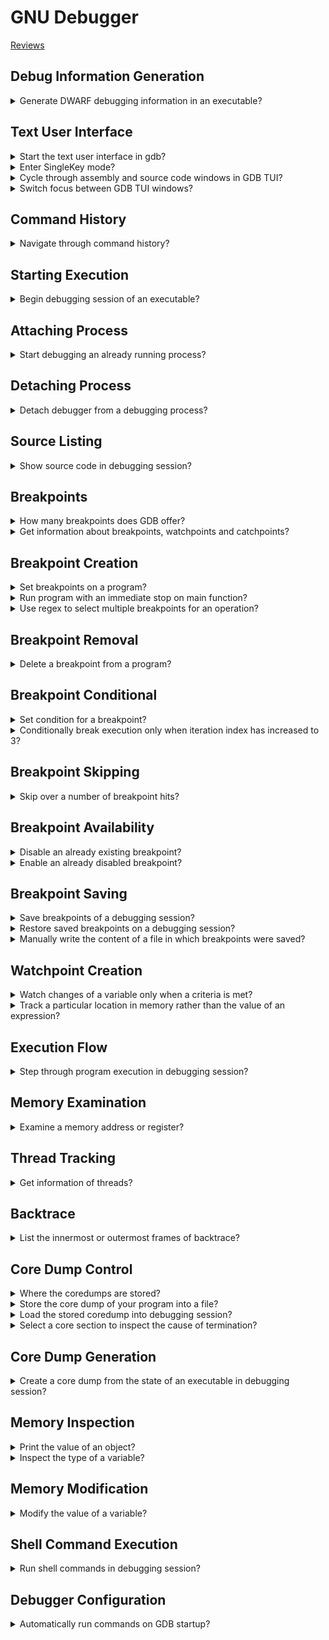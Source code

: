 # GNU Debugger
[Reviews](README.md)

## Debug Information Generation

<details>
<summary>Generate DWARF debugging information in an executable?</summary>

> To debug with `gdb`, compile with `-g`.
> This generates *DWARF* information, which is used by the debugger to understand what the program is doing.
>
> ```sh
> gcc -g -o program source.c
> ``````
>
> Use `-O` to compile with optimizations, but this can adversely affect the debug experience i.e. `-O` and `-g` are orthogonal and independent.
> To get a reasonable level of performance and a good debug experience, use `-Og`.
> And to get an even better debug experience, use `-g3` rather than just `-g`.
>
> ```sh
> gcc -g3 -Og -o program source.c
> ``````
>
> You can use the readelf utility to look at the debug info.

> **Resources**
> - GDB Tips by Greg Law - Tip #1
> ---
> **References**
> ---
</details>

## Text User Interface

<details>
<summary>Start the text user interface in gdb?</summary>

> TUI (Text User Interface) mode allows you to see the context of what you’re debugging!
>
> ```sh
> gdb -tui ./executable
> ``````
>
> You can also type `layout src` to switch to the TUI mode.
>
> ```gdb
> layout src
> ``````
>
> The shortcut `ctrl–x a` will also start the TUI.
>
> `ctrl+l` to redraw the screen reset in TUI mode.
>
> ---
> **Resources**
> - GDB Tips by Greg Law - Tip #2
>
> ---
> **References**
> ---
</details>

<details>
<summary>Enter SingleKey mode?</summary>

> Press `ctrl-x s` in TUI mode to enable SingleKey mode. In this mode you can
> use `r` to `run`, `c` to `continue`, `s` for `step`, and `q` to leave
> SingleKey mode, without pressing enter.
>
> ---
> **Resources**
> - GDB Tips by Greg Law - Tip #65
> ---
> **References**
> ---
</details>

<details>
<summary>Cycle through assembly and source code windows in GDB TUI?</summary>

> `ctrl-x 2`
>
> ---
> **Resources**
> - GDB Tips by Greg Law - Tip #3
> ---
> **References**
> ---
</details>

<details>
<summary>Switch focus between GDB TUI windows?</summary>

> **Description**
>
> ```gdb
> (gdb) focus src
> (gdb) focus cmd
> ``````
>
> ---
> **Resources**
> - GDB Tips by Greg Law - Tip #3
> ---
> **References**
> ---
</details>

## Command History

<details>
<summary>Navigate through command history?</summary>

> **Description**
>
> - `ctrl-p` for previous commands
> - `ctrl-n` for next commands
>
> ---
> **Resources**
> - GDB Tips by Greg Law - Tip #3
> ---
> **References**
> ---
</details>

## Starting Execution

<details>
<summary>Begin debugging session of an executable?</summary>

> - `start`: starts debugging session by running program line-by-line.
> - `run`: starts debugging session running program as usual.
> ---
> **Resources**
> - Boost.Asio C++ Network Programming - Chapter 7
> ---
> **References**
> ---
</details>

## Attaching Process

<details>
<summary>Start debugging an already running process?</summary>

> Attaching to a process requires root privileges.
>
> After debugger gets attached to the process, the program will freeze as if it
> is on a breakpoint.
>
> ```sh
> sudo gdb
> (gdb) attach 12345
> ``````
>
> ---
> **Resources**
> - https://www.youtube.com/watch?v=Rudz-uSdWHM
> ---
> **References**
> ---
</details>

## Detaching Process

<details>
<summary>Detach debugger from a debugging process?</summary>

> **Description**
>
> ```gdb
> (gdb) detach
> ``````
>
> After detaching, the program will continue its normal flow as there was no
> debugger attached to it at first place.
>
> ---
> **Resources**
> - https://www.youtube.com/watch?v=Rudz-uSdWHM
> ---
> **References**
> ---
</details>

## Source Listing

<details>
<summary>Show source code in debugging session?</summary>

> `list` displays 10 lines of source code. To see how many lines of source code
> will be displayed enter `show listsize`. To adjust the lines of source code
> displayed enter `set listsize 20`.
>
> ---
> **Resources**
> - Boost.Asio C++ Network Programming - Chapter 7
> ---
> **References**
> ---
</details>

## Breakpoints

<details>
<summary>How many breakpoints does GDB offer?</summary>

> 1. Hardware watchpoints: `watch foo`
> 2. Software watchpoints: `watch $rax`
> 3. Location watchpoints: `watch -l foo`
> 4. Read-only watchpoint: `rwatch foo`
> 5. Access watchpoints: `awatch foo`
> ---
> **Resources**
> - GDB Tips by Greg Law - Tip #7
>
> ---
> **References**
> ---
</details>

<details>
<summary>Get information about breakpoints, watchpoints and catchpoints?</summary>

> **Description**
>
> ```gdb
> (gdb) info breakpoints
> ``````
>
> ---
> **Resources**
> - GDB Tips by Greg Law - Tip #13
>
> ---
> **References**
> ---
</details>

## Breakpoint Creation

<details>
<summary>Set breakpoints on a program?</summary>

> **Description**
>
> ```gdb
> (gdb) break 50
> (gdb) break *main
> (gdb) break *main+50
> (gdb) break source.cpp:main+50
> ``````
>
> ---
> **Resources**
> - Boost.Asio C++ Network Programming - Chapter 7
> ---
> **References**
> ---
</details>

<details>
<summary>Run program with an immediate stop on main function?</summary>

> **Description**
>
> Use `start` to put temporary breakpoint on main and then run the program or
> `starti` to stop at the very first instruction of the program.
> ---
> **Resources**
> - GDB Tips by Greg Law - Tip #4
> ---
> **References**
> ---
</details>

<details>
<summary>Use regex to select multiple breakpoints for an operation?</summary>

> ```gdb
> (gdb) rbreak std::sto[ifd]
> ``````
>
> ---
> **Resources**
> - GDB Tips by Greg Law - Tip #14
> ---
> **References**
> ---
</details>

## Breakpoint Removal

<details>
<summary>Delete a breakpoint from a program?</summary>

> **Description**
>
> ```gdb
> (gdb) delete 1
> ``````
>
> ---
> **Resources**
> - Boost.Asio C++ Network Programming - Chapter 7
> ---
> **References**
> ---
</details>

## Breakpoint Conditional

<details>
<summary>Set condition for a breakpoint?</summary>

> ```gdb
> (gdb) condition 3 e == 42
> (gdb) break func(long) if e == 42
> ``````
>
> ---
> **Resources**
> - GDB Tips by Greg Law - Tip #15
> ---
> **References**
> ---
</details>

<details>
<summary>Conditionally break execution only when iteration index has increased to 3?</summary>

> **Description**
>
> ```gdb
> (gdb) break source.cpp:10 if index == 3
> ``````
>
> ---
> **Resources**
> - https://www.youtube.com/watch?v=Rudz-uSdWHM
> ---
> **References**
> ---
</details>

## Breakpoint Skipping

<details>
<summary>Skip over a number of breakpoint hits?</summary>

> To ignore the next 10000000 times that breakpoint 1 is hit.
>
> ```gdb
> (gdb) ignore 1 10000000
> (gdb) info break 1
> ``````
>
> breakpoint already hit 1000 times
>
> ```gdb
> (gdb) ignore 1 999
> (gdb) run
> ``````
>
> ---
> **Resources**
> - GDB Tips by Greg Law - Tip #5
> - GDB Tips by Greg Law - Tip #6
> ---
> **References**
> ---
</details>


## Breakpoint Availability

<details>
<summary>Disable an already existing breakpoint?</summary>

> ```gdb
> (gdb) disable <breakpoint index>
> ``````
>
> ---
> **Resources**
> - https://www.youtube.com/watch?v=Rudz-uSdWHM
> ---
> **References**
> ---
</details>

<details>
<summary>Enable an already disabled breakpoint?</summary>

> ```gdb
> (gdb) enable <breakpoint index>
> ``````
>
> ---
> **Resources**
> - https://www.youtube.com/watch?v=Rudz-uSdWHM
>
> ---
> **References**
> ---
</details>

## Breakpoint Saving

<details>
<summary>Save breakpoints of a debugging session?</summary>

> ```gdb
> (gdb) save breakpoints program.gdb
> ``````
>
> ---
> **Resources**
> - GDB Tips by Greg Law - Tip #13
> - GDB Tips by Greg Law - Tip #61
> - https://www.youtube.com/watch?v=Rudz-uSdWHM
> ---
> **References**
> ---
</details>

<details>
<summary>Restore saved breakpoints on a debugging session?</summary>

> **Description**
>
> ```gdb
> (gdb) source program.gdb
> ``````
>
> ---
> **Resources**
> - GDB Tips by Greg Law - Tip #61
> - https://www.youtube.com/watch?v=Rudz-uSdWHM
> ---
> **References**
> ---
</details>

<details>
<summary>Manually write the content of a file in which breakpoints were saved?</summary>

> ```gdb
> (gdb) break source.cpp:8
> (gdb) break source.cpp:22
> ``````
>
> Note that lines might have been changed during sessions.
>
> ---
> **Resources**
> - https://www.youtube.com/watch?v=Rudz-uSdWHM
> ---
> **References**
> ---
</details>

## Watchpoint Creation

<details>
<summary>Watch changes of a variable only when a criteria is met?</summary>

> **Description**
>
> `(gdb) watch foo[90].number if bar[90].number == 255`
>
> ---
> **Resources**
> - GDB Tips by Greg Law - Tip #7
> ---
> **References**
> ---
</details>

<details>
<summary>Track a particular location in memory rather than the value of an expression?</summary>

> ```gdb
> (gdb) watch -l expression
> ``````
>
> Convinience variables also work nicely with location watchpoints:
>
> ```gdb
> (gdb) print * __errno_location()
> $2 = 0
> (gdb) watch -l $2
> ``````
>
> ---
> **Resources**
> - GDB Tips by Greg Law - Tip #9
> - GDB Tips by Greg Law - Tip #10
> ---
> **References**
> ---
</details>

## Execution Flow

<details>
<summary>Step through program execution in debugging session?</summary>

> **Description**
>
> - `continue`: Will resume the execution of the program until it completes.
> - `step`: Executes program one more step. Step might be one line of source
>   code or one machine instruction.
> - `next`: Executes program similar to `step`, but it only continues to the
>   next line in the current stack frame and will not step into functions.
>
> ---
> **Resources**
> - Boost.Asio C++ Network Programming - Chapter 7
> ---
> **References**
> ---
</details>

## Memory Examination

<details>
<summary>Examine a memory address or register?</summary>

> Display the memory contents at a given address using `x [address]` short for
> `examine`. You can customise the output with an optional format and length
> argument.
>
> ```gdb
> (gdb) x/[length][format] [address]
> (gdb) x/2x 0x0ffffffff7c544f0
> (gdb) x/2x $rsp
> ``````
>
> ---
> **Resources**
> - GDB Tips by Greg Law - Tip #63
> ---
> **References**
> ---
</details>

## Thread Tracking

<details>
<summary>Get information of threads?</summary>

> **Description**
>
> To get information about the spawned threads:
>
> ```gdb
> (gdb) info threads
> ``````
>
> This will show thread ID, how the OS sees them, and the name the thread was
> given by the program.
>
> Stepping through a thread that releases other threads, gets all threads out
> of sync. This can be changed with `set scheduler-locking on`, meaning only
> the current thread will run. Beware of deadlock through, the thread you're
> running might block on a lock held by another not running thread.
>
> A middle ground can be found with `set scheduler-locking step`, which has
> scheduler-locking on when using `step`, but disables it when you use
> `continue`, allowing you to travel between breakpoints without having to
> constantly switch between the threads.
>
> ---
> **Resources**
> - GDB Tips by Greg Law - Tip #64
>
> ---
> **References**
> ---
</details>

## Backtrace

<details>
<summary>List the innermost or outermost frames of backtrace?</summary>

> **Description**
>
> If you want to examine the backtrace of multiple frames but you're very deep
> in the stack, you can use `backtrace n` to show the n innermost frames.
> Similarly, you can use `stacktrace -n` to show the n outermost frames.
>
> ```gdb
> (gdb) bt full
> (gdb) bt 1
> (gdb) bt -1
> ``````
>
> ---
> **Resources**
> - GDB Tips by Greg Law - Tip #59
> ---
> **References**
> ---
</details>

## Core Dump Control

<details>
<summary>Where the coredumps are stored?</summary>

> ```sh
> coredumpctl list
> ``````
>
> ---
> **Resources**
> - https://www.youtube.com/watch?v=Rudz-uSdWHM
>
> ---
> **References**
> ---
</details>

<details>
<summary>Store the core dump of your program into a file?</summary>

> **Description**
>
> ```sh
> coredumpctl dump $PWD/program --output program.core
> ``````
>
> ---
> **Resources**
> - https://www.youtube.com/watch?v=Rudz-uSdWHM
> ---
> **References**
> ---
</details>

<details>
<summary>Load the stored coredump into debugging session?</summary>

> **Description**
>
> ```gdb
> (gdb) target core program.core
> ``````
>
> ---
> **Resources**
> - https://www.youtube.com/watch?v=Rudz-uSdWHM
>
> ---
> **References**
> ---
</details>

<details>
<summary>Select a core section to inspect the cause of termination?</summary>

> When frame is selected from a core dump, program will be set to the
> corresponding state.
>
> ```gdb
> (gdb) frame 0
> (gdb) p variable_causing_trouble
> ``````
>
> ---
> **Resources**
> - https://www.youtube.com/watch?v=Rudz-uSdWHM
> ---
> **References**
> ---
</details>

## Core Dump Generation

<details>
<summary>Create a core dump from the state of an executable in debugging session?</summary>

> ```gdb
> (gdb) gcore program.core
> ``````
>
> ---
> **Resources**
> - https://www.youtube.com/watch?v=Rudz-uSdWHM
>
> ---
> **References**
> ---
</details>

## Memory Inspection

<details>
<summary>Print the value of an object?</summary>

> ```gdb
> (gdb) print bag_size
> ```````
>
> ---
> **Resources**
> - Boost.Asio C++ Network Programming - Chapter 7
> ---
> **References**
> ---
</details>

<details>
<summary>Inspect the type of a variable?</summary>

> ```gdb
> (gdb) whatis random_number
> ``````
>
> ---
> **Resources**
> - Boost.Asio C++ Network Programming - Chapter 7
>
> ---
> **References**
> ---
</details>

## Memory Modification

<details>
<summary>Modify the value of a variable?</summary>

> ```gdb
> (gdb) set var random_number = 5
> ``````
>
> ---
> **Resources**
> - Boost.Asio C++ Network Programming - Chapter 7
> ---
> **References**
> ---
</details>

## Shell Command Execution

<details>
<summary>Run shell commands in debugging session?</summary>

> **Description**
>
> ```gdb
> (gdb) shell pwd
> ``````
>
> ---
> **Resources**
> - Boost.Asio C++ Network Programming - Chapter 7
> ---
> **References**
> ---
</details>

## Debugger Configuration

<details>
<summary>Automatically run commands on GDB startup?</summary>

> If you have commands you want to run every time you debug, or if you want to
> definne a function to pretty print a specific data structure, you can put
> them in `.gdbinit` file on the top project directory, or in your home
> directory.
>
> *.gdbinit*
> ```gdb
> set logging enabled on
> ``````
>
> You may need to enable auto-loading for the directory by adding the following line in `~/.config/gdb/gdbinit` file.
>
> ```gdb
> set auto-load-safe-path /path/to/dir
> ``````
>
> You can also enable it for all directories with `set auto-load-safe-path /`.
>
> ---
> **Resources**
> - GDB Tips by Greg Law - Tip #62
>
> ---
> **References**
> ---
</details>
